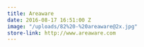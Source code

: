 ```yaml
---
title: Areaware
date: 2016-08-17 16:51:00 Z
image: "/uploads/82%20-%20areaware@2x.jpg"
store-link: http://www.areaware.com
---
```


